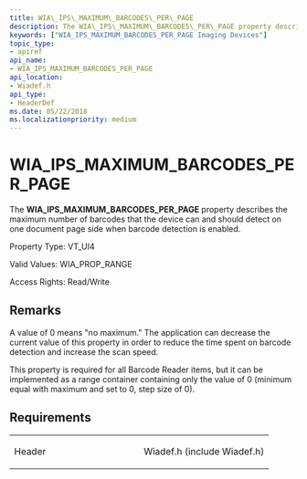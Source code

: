 ```yaml
---
title: WIA\_IPS\_MAXIMUM\_BARCODES\_PER\_PAGE
description: The WIA\_IPS\_MAXIMUM\_BARCODES\_PER\_PAGE property describes the maximum number of barcodes that the device can and should detect on one document page side when barcode detection is enabled.
keywords: ["WIA_IPS_MAXIMUM_BARCODES_PER_PAGE Imaging Devices"]
topic_type:
- apiref
api_name:
- WIA_IPS_MAXIMUM_BARCODES_PER_PAGE
api_location:
- Wiadef.h
api_type:
- HeaderDef
ms.date: 05/22/2018
ms.localizationpriority: medium
---
```


# WIA\_IPS\_MAXIMUM\_BARCODES\_PER\_PAGE


The **WIA\_IPS\_MAXIMUM\_BARCODES\_PER\_PAGE** property describes the maximum number of barcodes that the device can and should detect on one document page side when barcode detection is enabled.




Property Type: VT\_UI4

Valid Values: WIA\_PROP\_RANGE

Access Rights: Read/Write

Remarks
-------

A value of 0 means "no maximum." The application can decrease the current value of this property in order to reduce the time spent on barcode detection and increase the scan speed.

This property is required for all Barcode Reader items, but it can be implemented as a range container containing only the value of 0 (minimum equal with maximum and set to 0, step size of 0).

Requirements
------------

<table>
<colgroup>
<col width="50%" />
<col width="50%" />
</colgroup>
<tbody>
<tr class="odd">
<td><p>Header</p></td>
<td>Wiadef.h (include Wiadef.h)</td>
</tr>
</tbody>
</table>

 

 





